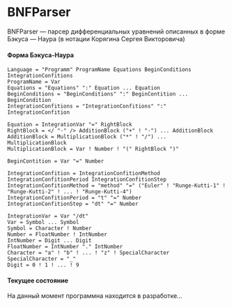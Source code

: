 # BNFParser
BNFParser — парсер дифференциальных уравнений описанных в форме Бэкуса — Наура (в нотации Корягина Сергея Викторовича)

#### Форма Бэкуса-Наура

    Language = "Programm" ProgramName Equations BeginConditions IntegrationConfitions
    ProgramName = Var
    Equations = "Equations" ":" Equation ... Equation
    BeginConditions = "BeginConditions" ":" BeginContition ... BeginCondition
    IntegrationConfitions = "IntegrationConfitions" ":"  IntegrationConfition

    Equation = IntegrationVar "=" RightBlock
    RightBlock = </ "-" /> AdditionBlock ("+" ! "-") ... AdditionBlock
    AdditionBlock = MultiplicationBlock ("*" ! "/") ... MultiplicationBlock 
    MultiplicationBlock = Var ! Number ! "(" RightBlock ")"

    BeginContition = Var "=" Number

    IntegrationConfition = IntegrationConfitionMethod IntegrationConfitionPeriod IntegrationConfitionStep
    IntegrationConfitionMethod = "method" "=" ("Euler" ! "Runge-Kutti-1" ! "Runge-Kutti-2" ! ... ! "Runge-Kutti-4")
    IntegrationConfitionPeriod = "t" "=" Number
    IntegrationConfitionStep = "dt" "=" Number

    IntegrationVar = Var "/dt"
    Var = Symbol ... Symbol
    Symbol = Character ! Number
    Number = FloatNumber ! IntNumber
    IntNumber = Digit ... Digit
    FloatNumber = IntNumber "." IntNumber
    Character = "a" ! "b" ! ... ! "z" ! SpecialCharacter
    SpecialCharacter = "_"
    Digit = 0 ! 1 ! ... ! 9

#### Текущее состояние
На данный момент программна находится в разработке...
